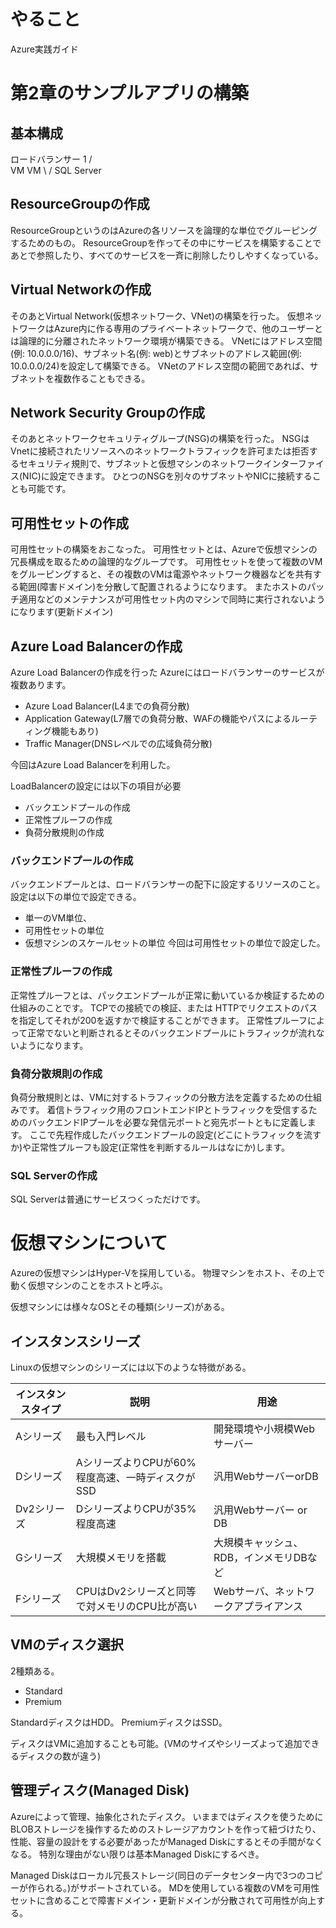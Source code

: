# やること
Azure実践ガイド


# 第2章のサンプルアプリの構築

##  基本構成
ロードバランサー 1 
     /    \
    VM     VM
     \     /
    SQL Server

## ResourceGroupの作成
ResourceGroupというのはAzureの各リソースを論理的な単位でグルーピングするためのもの。
ResourceGroupを作ってその中にサービスを構築することであとで参照したり、すべてのサービスを一斉に削除したりしやすくなっている。

## Virtual Networkの作成
そのあとVirtual Network(仮想ネットワーク、VNet)の構築を行った。
仮想ネットワークはAzure内に作る専用のプライベートネットワークで、他のユーザーとは論理的に分離されたネットワーク環境が構築できる。
VNetにはアドレス空間(例: 10.0.0.0/16)、サブネット名(例: web)とサブネットのアドレス範囲(例: 10.0.0.0/24)を設定して構築できる。
VNetのアドレス空間の範囲であれば、サブネットを複数作ることもできる。

## Network Security Groupの作成
そのあとネットワークセキュリティグループ(NSG)の構築を行った。
NSGはVnetに接続されたリソースへのネットワークトラフィックを許可または拒否するセキュリティ規則で、サブネットと仮想マシンのネットワークインターファイス(NIC)に設定できます。
ひとつのNSGを別々のサブネットやNICに接続することも可能です。

## 可用性セットの作成
可用性セットの構築をおこなった。
可用性セットとは、Azureで仮想マシンの冗長構成を取るための論理的なグループです。
可用性セットを使って複数のVMをグルーピングすると、その複数のVMは電源やネットワーク機器などを共有する範囲(障害ドメイン)を分散して配置されるようになります。
またホストのパッチ適用などのメンテナンスが可用性セット内のマシンで同時に実行されないようになります(更新ドメイン)

## Azure Load Balancerの作成
Azure Load Balancerの作成を行った
Azureにはロードバランサーのサービスが複数あります。
- Azure Load Balancer(L4までの負荷分散)
- Application Gateway(L7層での負荷分散、WAFの機能やパスによるルーティング機能もあり)
- Traffic Manager(DNSレベルでの広域負荷分散)

今回はAzure Load Balancerを利用した。

LoadBalancerの設定には以下の項目が必要
- バックエンドプールの作成
- 正常性プルーフの作成
- 負荷分散規則の作成

### バックエンドプールの作成
バックエンドプールとは、ロードバランサーの配下に設定するリソースのこと。
設定は以下の単位で設定できる。
- 単一のVM単位、
- 可用性セットの単位
- 仮想マシンのスケールセットの単位
今回は可用性セットの単位で設定した。

### 正常性プルーフの作成
正常性プルーフとは、パックエンドプールが正常に動いているか検証するための仕組みのことです。
TCPでの接続での検証、または HTTPでリクエストのパスを指定してそれが200を返すかで検証することができます。
正常性プルーフによって正常でないと判断されるとそのバックエンドプールにトラフィックが流れないようになります。

### 負荷分散規則の作成
負荷分散規則とは、VMに対するトラフィックの分散方法を定義するための仕組みです。
着信トラフィック用のフロントエンドIPとトラフィックを受信するためのバックエンドIPプールを必要な発信元ポートと宛先ポートともに定義します。
ここで先程作成したバックエンドプールの設定(どこにトラフィックを流すか)や正常性プルーフも設定(正常性を判断するルールはなにか)します。

### SQL Serverの作成
SQL Serverは普通にサービスつくっただけです。

# 仮想マシンについて
Azureの仮想マシンはHyper-Vを採用している。
物理マシンをホスト、その上で動く仮想マシンのことをホストと呼ぶ。

仮想マシンには様々なOSとその種類(シリーズ)がある。

## インスタンスシリーズ
Linuxの仮想マシンのシリーズには以下のような特徴がある。

|インスタンスタイプ|説明|用途|
|---|---|---|
|Aシリーズ|最も入門レベル|開発環境や小規模Webサーバー| 
|Dシリーズ|AシリーズよりCPUが60%程度高速、一時ディスクがSSD|汎用WebサーバーorDB|
|Dv2シリーズ|DシリーズよりCPUが35%程度高速|汎用Webサーバー or DB|
|Gシリーズ|大規模メモリを搭載|大規模キャッシュ、RDB，インメモリDBなど|
|Fシリーズ|CPUはDv2シリーズと同等で対メモリのCPU比が高い| Webサーバ、ネットワークアプライアンス|

## VMのディスク選択
2種類ある。
- Standard
- Premium

StandardディスクはHDD。
PremiumディスクはSSD。

ディスクはVMに追加することも可能。(VMのサイズやシリーズよって追加できるディスクの数が違う)

## 管理ディスク(Managed Disk)
Azureによって管理、抽象化されたディスク。
いままではディスクを使うためにBLOBストレージを操作するためのストレージアカウントを作って紐づけたり、性能、容量の設計をする必要があったがManaged Diskにするとその手間がなくなる。
特別な理由がない限りは基本Managed Diskにするべき。

Managed Diskはローカル冗長ストレージ(同日のデータセンター内で3つのコピーが作られる。)がサポートされている。
MDを使用している複数のVMを可用性セットに含めることで障害ドメイン・更新ドメインが分散されて可用性が向上する。
